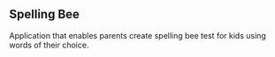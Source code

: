 ## Spelling Bee

Application that enables parents create spelling bee test for kids using words of their choice.
